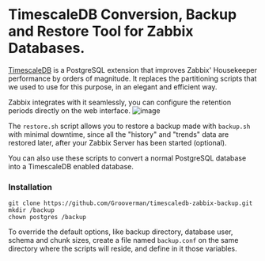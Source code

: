 # TimescaleDB Conversion, Backup and Restore Tool for Zabbix Databases.

[TimescaleDB](https://docs.timescale.com/timescaledb/latest/) is a PostgreSQL extension that improves Zabbix' Housekeeper performance by orders of magnitude. 
It replaces the partitioning scripts that we used to use for this purpose, in an elegant and efficient way. 

Zabbix integrates with it seamlessly, you can configure the retention periods directly on the web interface.
![image](https://user-images.githubusercontent.com/87875608/194992981-7431e9ab-ba0f-4dd6-94e9-aeaabcb6a070.png)

The `restore.sh` script allows you to restore a backup made with `backup.sh` with minimal downtime, since all the "history" and "trends" data are restored later, after your Zabbix Server has been started (optional). 

You can also use these scripts to convert a normal PostgreSQL database into a TimescaleDB enabled database. 

### Installation
```
git clone https://github.com/Grooverman/timescaledb-zabbix-backup.git
mkdir /backup
chown postgres /backup
```
To override the default options, like backup directory, database user, schema and chunk sizes, create a file named `backup.conf` on the same directory where the scripts will reside, and define in it those variables. 
